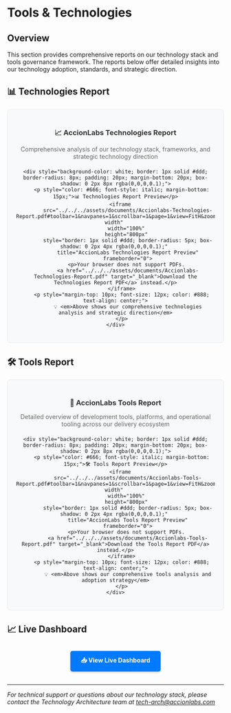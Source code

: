 # Tools & Technologies

## Overview

This section provides comprehensive reports on our technology stack and tools governance framework. The reports below offer detailed insights into our technology adoption, standards, and strategic direction.

## 📊 Technologies Report

<div style="text-align: center; margin: 20px 0; padding: 20px; background-color: #f8f9fa; border-radius: 8px; border: 1px solid #e9ecef;">
    <div style="margin-bottom: 15px;">
        <h3 style="color: #333; margin-bottom: 10px;">📈 AccionLabs Technologies Report</h3>
        <p style="color: #666; margin-bottom: 20px;">Comprehensive analysis of our technology stack, frameworks, and strategic technology direction</p>
    </div>
    
    <div style="background-color: white; border: 1px solid #ddd; border-radius: 8px; padding: 20px; margin-bottom: 20px; box-shadow: 0 2px 8px rgba(0,0,0,0.1);">
        <p style="color: #666; font-style: italic; margin-bottom: 15px;">📊 Technologies Report Preview</p>
        <iframe 
            src="../../../assets/documents/Accionlabs-Technologies-Report.pdf#toolbar=1&navpanes=1&scrollbar=1&page=1&view=FitH&zoom=page-width" 
            width="100%" 
            height="800px" 
            style="border: 1px solid #ddd; border-radius: 5px; box-shadow: 0 2px 4px rgba(0,0,0,0.1);" 
            title="AccionLabs Technologies Report Preview"
            frameborder="0">
            <p>Your browser does not support PDFs. 
            <a href="../../../assets/documents/Accionlabs-Technologies-Report.pdf" target="_blank">Download the Technologies Report PDF</a> instead.</p>
        </iframe>
        <p style="margin-top: 10px; font-size: 12px; color: #888; text-align: center;">
            💡 <em>Above shows our comprehensive technologies analysis and strategic direction</em>
        </p>
    </div>
</div>

## 🛠️ Tools Report

<div style="text-align: center; margin: 20px 0; padding: 20px; background-color: #f8f9fa; border-radius: 8px; border: 1px solid #e9ecef;">
    <div style="margin-bottom: 15px;">
        <h3 style="color: #333; margin-bottom: 10px;">🔧 AccionLabs Tools Report</h3>
        <p style="color: #666; margin-bottom: 20px;">Detailed overview of development tools, platforms, and operational tooling across our delivery ecosystem</p>
    </div>
    
    <div style="background-color: white; border: 1px solid #ddd; border-radius: 8px; padding: 20px; margin-bottom: 20px; box-shadow: 0 2px 8px rgba(0,0,0,0.1);">
        <p style="color: #666; font-style: italic; margin-bottom: 15px;">🛠️ Tools Report Preview</p>
        <iframe 
            src="../../../assets/documents/Accionlabs-Tools-Report.pdf#toolbar=1&navpanes=1&scrollbar=1&page=1&view=FitH&zoom=page-width" 
            width="100%" 
            height="800px" 
            style="border: 1px solid #ddd; border-radius: 5px; box-shadow: 0 2px 4px rgba(0,0,0,0.1);" 
            title="AccionLabs Tools Report Preview"
            frameborder="0">
            <p>Your browser does not support PDFs. 
            <a href="../../../assets/documents/Accionlabs-Tools-Report.pdf" target="_blank">Download the Tools Report PDF</a> instead.</p>
        </iframe>
        <p style="margin-top: 10px; font-size: 12px; color: #888; text-align: center;">
            💡 <em>Above shows our comprehensive tools analysis and adoption strategy</em>
        </p>
    </div>
</div>

## 📈 Live Dashboard

<div style="text-align: center; margin: 30px 0;">
    <a href="https://lookerstudio.google.com/s/j5NP0tcWUO0" 
       target="_blank" 
       style="display: inline-block; padding: 12px 24px; background-color: #007bff; color: white; text-decoration: none; border-radius: 5px; font-weight: bold; box-shadow: 0 2px 4px rgba(0,0,0,0.2); transition: background-color 0.3s;">
        📥 View Live Dashboard
    </a>
</div>

---

*For technical support or questions about our technology stack, please contact the Technology Architecture team at tech-arch@accionlabs.com*